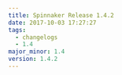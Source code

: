```yaml
---
title: Spinnaker Release 1.4.2
date: 2017-10-03 17:27:27
tags:
  - changelogs
  - 1.4
major_minor: 1.4
version: 1.4.2
---
```


<script src="https://gist.github.com/spinnaker-release/c791562094c040e936776b501b42c7a6.js"></script>
